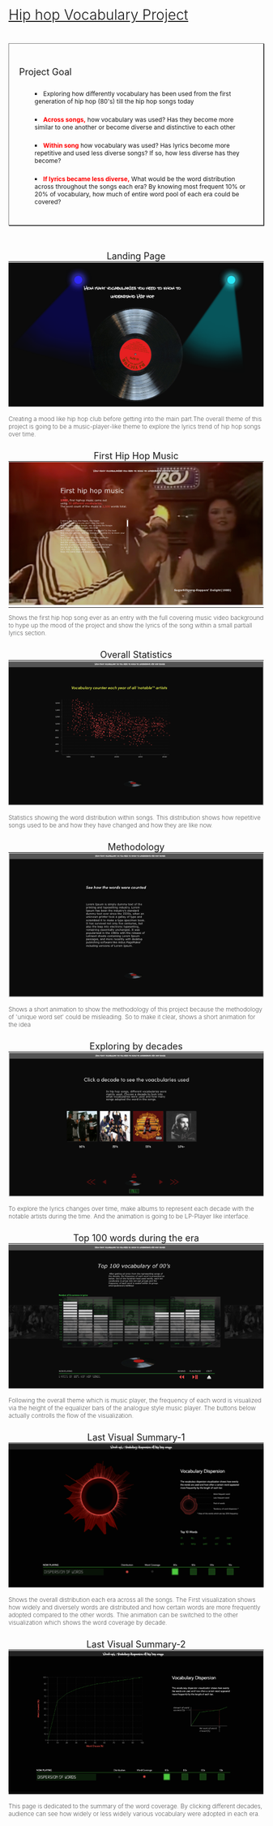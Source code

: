 <style>
    .bigsize{
        font-size:24px;
        font-weight:300;
    }
.midsize{
    margin-top:25px;
    font-size:18px;
    font-weight:400;
}
.smallsize{
    font-size:12px;
    font-weight:200;
}
li{
    font-size:12px;
}
ul{

    list-style: square inside;
}
.intro{
    border:solid 1px grey;
    box-shadow:1px 1px 1px;
    padding:20px;
}
.prototype{
    position:relative;
    margin:auto;
    margin-top:50px;
    text-align:center;
}
.section{

}
.subdescription{
    text-align:left;
}
hr{
    margin:0;
    padding:0;
}

    </style>


<h1 style='text-decoration:underline;font-weight:300'>Hip hop Vocabulary Project<h1>

<div class='intro'>
<p class='midsize'>
Project Goal
</p>
<ul class='midsize'>

<li>
Exploring how differently vocabulary has been used from the first generation of hip hop (80's) till the hip hop songs today
</li>

<br>

<li>
<strong style='color:red'>Across songs,</strong> how vocabulary was used? Has they become more similar to one another or become diverse and distinctive to each other
</li>
<br>

<li>
<strong style='color:red'>Within song</strong> how vocabulary was used? Has lyrics become more repetitive and used less diverse songs? If so, how less diverse has they become?
</li>
<br>

<li>
<strong style='color:red'>If lyrics became less diverse,</strong>
What would be the word distribution across throughout the songs each era? By knowing most frequent 10% or 20% of vocabulary, how much of entire word pool of each era could be covered? 
</li>
</ul>
</div>

<div class='prototype'>


<div class='section midsize'>
Landing Page
<hr>
<img src='1.png'>
<p class='smallsize subdescription'>
Creating a mood like hip hop club before getting into the main part.The overall theme of this project is going to be a music-player-like theme to explore the lyrics trend of hip hop songs over time.
</p>
</div>

<div class='section midsize'>
First Hip Hop Music
<hr>
<img src='2.png'>
<br>
<hr>
<p class='smallsize subdescription'>
Shows the first hip hop song ever as an entry with the full covering music video background to hype up the mood of the project and show the lyrics of the song within a small partiall lyrics section.
</p>
</div>

<div class='section midsize'>
Overall Statistics
<hr>
<img src='3.png'>

<p class='smallsize subdescription'>
Statistics showing the word distribution within songs.
This distribution shows how repetitive songs used to be and how they have changed and how they are like now.
</p>
</div>

<div class='section midsize'>
Methodology
<hr>
<img src='4.png'>

<p class='smallsize subdescription'>
Shows a short animation to show the methodology of this project because the methodology of 'unique word set' could be misleading. So to make it clear, shows a short animation for the idea
</p>
</div>

<div class='section midsize'>
Exploring by decades
<hr>
<img src='6.png'>

<p class='smallsize subdescription'>
To explore the lyrics changes over time, make albums to represent each decade with the notable artists during the time.
And the animation is going to be LP-Player like interface.
</p>
</div>

<div class='section midsize'>
Top 100 words during the era
<hr>
<img src='8.png'>

<p class='smallsize subdescription'>
Following the overall theme which is music player, the frequency of each word is visualized via the height of the equalizer bars of the analogue style music player.
The buttons below actually controlls the flow of the visualization.
</p>
</div>

<div class='section midsize'>
Last Visual Summary-1
<hr>
<img src='9.png'>

<p class='smallsize subdescription'>
Shows the overall distribution each era across all the songs.
The First visualization shows how widely and diversely words are distributed and how certain words are more frequently adopted compared to the other words. 
Thie animation can be switched to the other visualization which shows the word coverage by decade.
</p>
</div>

<div class='section midsize'>
Last Visual Summary-2
<hr>
<img src='10.png'>

<p class='smallsize subdescription'>
This page is dedicated to the summary of the word coverage.
By clicking different decades, audience can see how widely or less widely various vocabulary were adopted in each era.
</p>
</div>
